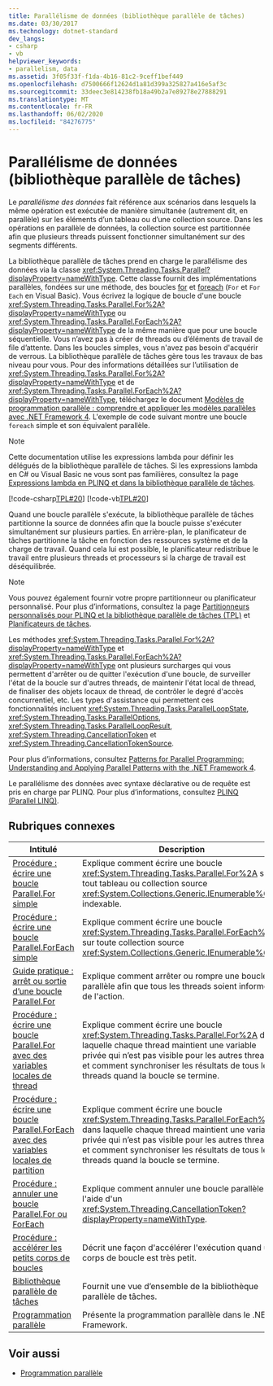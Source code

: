 ```yaml
---
title: Parallélisme de données (bibliothèque parallèle de tâches)
ms.date: 03/30/2017
ms.technology: dotnet-standard
dev_langs:
- csharp
- vb
helpviewer_keywords:
- parallelism, data
ms.assetid: 3f05f33f-f1da-4b16-81c2-9ceff1bef449
ms.openlocfilehash: d7500666f12624d1a81d399a325827a416e5af3c
ms.sourcegitcommit: 33deec3e814238fb18a49b2a7e89278e27888291
ms.translationtype: MT
ms.contentlocale: fr-FR
ms.lasthandoff: 06/02/2020
ms.locfileid: "84276775"
---
```

# <a name="data-parallelism-task-parallel-library"></a>Parallélisme de données (bibliothèque parallèle de tâches)
Le *parallélisme des données* fait référence aux scénarios dans lesquels la même opération est exécutée de manière simultanée (autrement dit, en parallèle) sur les éléments d’un tableau ou d’une collection source. Dans les opérations en parallèle de données, la collection source est partitionnée afin que plusieurs threads puissent fonctionner simultanément sur des segments différents.  
  
 La bibliothèque parallèle de tâches prend en charge le parallélisme des données via la classe <xref:System.Threading.Tasks.Parallel?displayProperty=nameWithType>. Cette classe fournit des implémentations parallèles, fondées sur une méthode, des boucles [for](../../csharp/language-reference/keywords/for.md) et [foreach](../../csharp/language-reference/keywords/foreach-in.md) (`For` et `For Each` en Visual Basic). Vous écrivez la logique de boucle d'une boucle <xref:System.Threading.Tasks.Parallel.For%2A?displayProperty=nameWithType> ou <xref:System.Threading.Tasks.Parallel.ForEach%2A?displayProperty=nameWithType> de la même manière que pour une boucle séquentielle. Vous n’avez pas à créer de threads ou d’éléments de travail de file d’attente. Dans les boucles simples, vous n'avez pas besoin d'acquérir de verrous. La bibliothèque parallèle de tâches gère tous les travaux de bas niveau pour vous. Pour des informations détaillées sur l’utilisation de <xref:System.Threading.Tasks.Parallel.For%2A?displayProperty=nameWithType> et de <xref:System.Threading.Tasks.Parallel.ForEach%2A?displayProperty=nameWithType>, téléchargez le document [Modèles de programmation parallèle : comprendre et appliquer les modèles parallèles avec .NET Framework 4](https://www.microsoft.com/download/details.aspx?id=19222). L'exemple de code suivant montre une boucle `foreach` simple et son équivalent parallèle.  
  
> [!NOTE]
> Cette documentation utilise les expressions lambda pour définir les délégués de la bibliothèque parallèle de tâches. Si les expressions lambda en C# ou Visual Basic ne vous sont pas familières, consultez la page [Expressions lambda en PLINQ et dans la bibliothèque parallèle de tâches](lambda-expressions-in-plinq-and-tpl.md).  
  
 [!code-csharp[TPL#20](../../../samples/snippets/csharp/VS_Snippets_Misc/tpl/cs/tpl.cs#20)]
 [!code-vb[TPL#20](../../../samples/snippets/visualbasic/VS_Snippets_Misc/tpl/vb/tpl_vb.vb#20)]  
  
 Quand une boucle parallèle s'exécute, la bibliothèque parallèle de tâches partitionne la source de données afin que la boucle puisse s'exécuter simultanément sur plusieurs parties. En arrière-plan, le planificateur de tâches partitionne la tâche en fonction des ressources système et de la charge de travail. Quand cela lui est possible, le planificateur redistribue le travail entre plusieurs threads et processeurs si la charge de travail est déséquilibrée.  
  
> [!NOTE]
> Vous pouvez également fournir votre propre partitionneur ou planificateur personnalisé. Pour plus d’informations, consultez la page [Partitionneurs personnalisés pour PLINQ et la bibliothèque parallèle de tâches (TPL)](custom-partitioners-for-plinq-and-tpl.md) et [Planificateurs de tâches](xref:System.Threading.Tasks.TaskScheduler).  
  
 Les méthodes <xref:System.Threading.Tasks.Parallel.For%2A?displayProperty=nameWithType> et <xref:System.Threading.Tasks.Parallel.ForEach%2A?displayProperty=nameWithType> ont plusieurs surcharges qui vous permettent d'arrêter ou de quitter l'exécution d'une boucle, de surveiller l'état de la boucle sur d'autres threads, de maintenir l'état local de thread, de finaliser des objets locaux de thread, de contrôler le degré d'accès concurrentiel, etc. Les types d'assistance qui permettent ces fonctionnalités incluent <xref:System.Threading.Tasks.ParallelLoopState>, <xref:System.Threading.Tasks.ParallelOptions>, <xref:System.Threading.Tasks.ParallelLoopResult>, <xref:System.Threading.CancellationToken> et <xref:System.Threading.CancellationTokenSource>.  
  
 Pour plus d’informations, consultez [Patterns for Parallel Programming: Understanding and Applying Parallel Patterns with the .NET Framework 4](https://www.microsoft.com/download/details.aspx?id=19222).  
  
 Le parallélisme des données avec syntaxe déclarative ou de requête est pris en charge par PLINQ. Pour plus d’informations, consultez [PLINQ (Parallel LINQ)](introduction-to-plinq.md).  
  
## <a name="related-topics"></a>Rubriques connexes  
  
|Intitulé|Description|  
|-----------|-----------------|  
|[Procédure : écrire une boucle Parallel.For simple](how-to-write-a-simple-parallel-for-loop.md)|Explique comment écrire une boucle <xref:System.Threading.Tasks.Parallel.For%2A> sur tout tableau ou collection source <xref:System.Collections.Generic.IEnumerable%601> indexable.|  
|[Procédure : écrire une boucle Parallel.ForEach simple](how-to-write-a-simple-parallel-foreach-loop.md)|Explique comment écrire une boucle <xref:System.Threading.Tasks.Parallel.ForEach%2A> sur toute collection source <xref:System.Collections.Generic.IEnumerable%601>.|  
|[Guide pratique : arrêt ou sortie d’une boucle Parallel.For](https://docs.microsoft.com/previous-versions/dotnet/netframework-4.0/dd460721(v=vs.100))|Explique comment arrêter ou rompre une boucle parallèle afin que tous les threads soient informés de l'action.|  
|[Procédure : écrire une boucle Parallel.For avec des variables locales de thread](how-to-write-a-parallel-for-loop-with-thread-local-variables.md)|Explique comment écrire une boucle <xref:System.Threading.Tasks.Parallel.For%2A> dans laquelle chaque thread maintient une variable privée qui n’est pas visible pour les autres threads et comment synchroniser les résultats de tous les threads quand la boucle se termine.|  
|[Procédure : écrire une boucle Parallel.ForEach avec des variables locales de partition](how-to-write-a-parallel-foreach-loop-with-partition-local-variables.md)|Explique comment écrire une boucle <xref:System.Threading.Tasks.Parallel.ForEach%2A> dans laquelle chaque thread maintient une variable privée qui n’est pas visible pour les autres threads et comment synchroniser les résultats de tous les threads quand la boucle se termine.|  
|[Procédure : annuler une boucle Parallel.For ou ForEach](how-to-cancel-a-parallel-for-or-foreach-loop.md)|Explique comment annuler une boucle parallèle à l'aide d'un <xref:System.Threading.CancellationToken?displayProperty=nameWithType>.|  
|[Procédure : accélérer les petits corps de boucles](how-to-speed-up-small-loop-bodies.md)|Décrit une façon d'accélérer l'exécution quand un corps de boucle est très petit.|  
|[Bibliothèque parallèle de tâches](task-parallel-library-tpl.md)|Fournit une vue d’ensemble de la bibliothèque parallèle de tâches.|  
|[Programmation parallèle](index.md)|Présente la programmation parallèle dans le .NET Framework.|  
  
## <a name="see-also"></a>Voir aussi

- [Programmation parallèle](index.md)
